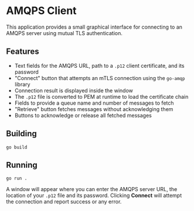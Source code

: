 # AMQPS Client

This application provides a small graphical interface for connecting to an AMQPS server using mutual TLS authentication.

## Features

- Text fields for the AMQPS URL, path to a `.p12` client certificate, and its password
- "Connect" button that attempts an mTLS connection using the `go-amqp` library
- Connection result is displayed inside the window
- The `.p12` file is converted to PEM at runtime to load the certificate chain
- Fields to provide a queue name and number of messages to fetch
- "Retrieve" button fetches messages without acknowledging them
- Buttons to acknowledge or release all fetched messages

## Building

```
go build
```

## Running

```
go run .
```

A window will appear where you can enter the AMQPS server URL, the location of your `.p12` file and its password. Clicking **Connect** will attempt the connection and report success or any error.
